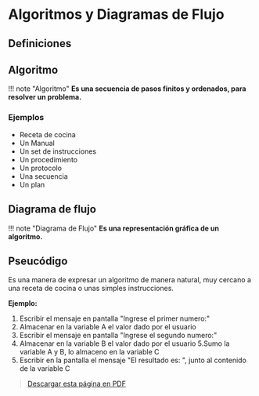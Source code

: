 # Algoritmos y Diagramas de Flujo

## Definiciones

## Algoritmo

!!! note "Algoritmo"
    **Es una secuencia de pasos finitos y ordenados, para resolver un problema.**

### Ejemplos

- Receta de cocina
- Un Manual
- Un set de instrucciones
- Un procedimiento
- Un protocolo
- Una secuencia
- Un plan

## Diagrama de flujo

!!! note "Diagrama de Flujo"
    **Es una representación gráfica de un algoritmo.**



## Pseucódigo

Es una manera de expresar un algoritmo de manera natural, muy cercano a una receta de cocina o unas simples instrucciones.

**Ejemplo:**


1. Escribir el mensaje en pantalla "Ingrese el primer numero:"
2. Almacenar en la variable A el valor dado por el usuario
3. Escribir el mensaje en pantalla  "Ingrese el segundo numero:"
4. Almacenar en la variable B el valor dado por el usuario
5.Sumo la variable A y B, lo almaceno en la variable C
6. Escribir en la pantalla el mensaje "El resultado es: ", junto al contenido de la variable C

<!-- text autogenerated-->
<blockquote style="" ><p><a href="./index.pdf" target="_blank">Descargar esta página en PDF</a></p> </blockquote>